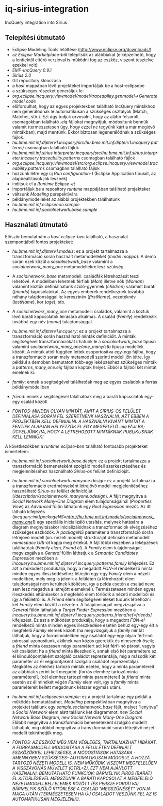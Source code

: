 # iq-sirius-integration
IncQuery integration into Sirius

## Telepítési útmutató
 * Eclipse Modeling Tools letöltése (http://www.eclipse.org/downloads/)
 * az _Eclipse Marketplace-ből_ telepítsük az alábbiakat (elképzelhető, hogy a lentiektől eltérő verzióval is működni fog az eszköz, viszont tesztelve ezekkel volt)
  * _EMF-IncQuery 0.9.1_
  * _Sirius 2.0_
 * Git repository klónozása
 * a _host_ mappában lévő projekteket importáljuk be a host-eclipsebe
 * a szükséges részeket generáljuk le:
  * _org.eclipse.incquery.viewmodel/model/traceability.genmodel->Generate model code_
  * előfordulhat, hogy az egyes projektekben található IncQuery mintákhoz nem generálódnak le automatikusan a szükséges osztályok (Match, Matcher, stb.). Ezt úgy tudjuk orvosolni, hogy az alább felsorolt csomagokban található _.eiq_ fájlokat megnyitjuk, módosítunk bennük valamit (természetesen úgy, hogy ezzel ne tegyünk kárt a már meglévő mintákban), majd mentünk. Ekkor biztosan legenerálódnak a szükséges fájlok.
   * _hu.bme.mit.inf.dipterv1.incquery/src/hu.bme.mit.inf.dipterv1.incquery.patterns/_ csomagban található fájlok
   * _hu.bme.mit.inf.sirius.interpreter.incquery/src/hu.bme.mit.inf.sirius.interpreter.incquery.traceability.patterns_ csomagban található fájlok
   * _org.eclipse.incquery.viewmodel/src/org.eclipse.incquery.viewmodel.traceability.patterns_ csomagban található fájlok
 * hozzunk létre egy új _Run configuration-t_ (Eclipse Application típusút, az alapbeállítások jók lesznek)
 * indítsuk el a _Runtime Eclipse-et_
 * importáljuk be a repository _runtime_ mappájában található projekteket
 * váltsunk _Modeling_ perspektívára
 * példánymodelleket az alábbi projektekben találhatunk
  * _hu.bme.mit.inf.eclipsecon.sample_
  * _hu.bme.mit.inf.socialnetwork.base.sample_
 
## Használati útmutató
Először bemutatnám a _host eclipse-ben_ található, a használat szempontjából fontos projekteket:
 * _hu.bme.mit.inf.dipterv1.models_: ez a projekt tartalmazza a transzformáció során használt metamodelleket (_model mappa_). A demó során ezek közül a _socialnetwork_base_ valamint a _socialnetwork_many_one_ metamodellekre lesz szükség.

  * A _socialnetwork_base_ metamodell: családfák létrehozását teszi lehetővé. A modellben lehetnek férfiak (_Man_) illetve nők (_Woman_) valamint köztük definiálhatunk szülő-gyermek (_children_) valamint baráti (_friends_) kapcsolatokat. Az egyes emberek rendelkeznek továbbá néhány tulajdonsággal is: keresztnév (_firstName_), vezetéknév (_lastName_), kor (_age_), stb.

  * A _socialnetwork_many_one_ metamodell: családok, valamint a köztük lévő baráti kapcsolatok leírására alkalmas. A család (_Family_) rendelkezik továbbá egy név (_name_) tulajdonsággal.

 * _hu.bme.mit.inf.dipterv1.incquery_: ez a projekt tartalmazza a transzformáció során használható minták definícióit. A minták segítségével transzformációkat írhatunk le a _socialnetwork_base_ típusú valamint _socialnetwork_many_one/one_many/stb_ típusú modellek között. A minták attól függően lettek csoportosítva egy-egy fájlba, hogy a transzformáció során mely metamodell szerinti modell jön létre. Így például a demóban bemutatott több-egy leképzéshez szükséges minták a _patterns_many_one.eiq_ fájlban kaptak helyet. Ebből a fájlból két mintát emelnék ki:
  * _family_: ennek a segítségével találhatóak meg az egyes családok a forrás példánymodellben
  * _friend_: ennek a segítségével találhatóak meg a baráti kapcsolatok egy-egy család között
  * _FONTOS: MINDEN OLYAN MINTÁT, AMIT A SIRIUS-OS FELÜLET DEFINIÁLÁSA SORÁN FEL SZERETNÉNK HASZNÁLNI, AZT EBBEN A PROJEKTBEN KELL DEFINIÁLNI. A HASZNÁLNI KÍVÁNT MINTÁT A FENTIEK ALAPJÁN HELYEZZÜK EL EGY MEGFELELŐ .eiq FÁJLBA; ÜGYELJÜNK RÁ, HOGY A LÉTREHOZOTT MINTÁKNAK PUBLIKUSNAK KELL LENNIÜK!_

A következőkben a _runtime eclipse-ben_ található fontosabb projekteket ismertetem:
 * _hu.bme.mit.inf.socialnetwork.base.design_: ez a projekt tartalmazza a transzformáció bemeneteként szolgáló modell szerkesztéséhez és megjelenítéséhez használható _Sirius-os_ felület definícióját.

 * _hu.bme.mit.inf.socialnetwork.manyone.design_: ez a projekt tartalmazza a transzformáció eredményeként létrejövő modell megjelenítéséhez használható _Sirius-os_ felület definícióját (_/description/socialnetwork_manyone.odesign_). A fájlt megnyitva a _Social Network Many-One Diagram_ elem tulajdonságainál (_Properties View_) az _Advanced_ fülön láthatunk egy _Root Expression_ mezőt. Az itt látható kifejezés (_incquery:init[packageNS=http://hu.bme.mit.inf.models/socialnetwork_many_one]_) egy speciális inicializáló utasítás, melynek hatására a diagram megnyitásakor inicializálódnak a transzformációk elvégzéséhez szükséges eszközök. A _packageNS_ paraméter a transzformáció során létrejövő modell (ún. nézeti modell) struktúráját definiáló metamodell _namespace URI-át_ kapja meg értékül. A fájl többi részében a leképzések találhatóak (_Family elem, Friend él_). A _Family_ elem tulajdonságait megvizsgálva a _General_ fülön láthatjuk a _Semantic Candidates Expression_ mezőben a _incquery:hu.bme.mit.inf.dipterv1.incquery.patterns.family_ kifejezést. Ez azt a működést produkálja, hogy a megadott _FQN-el_ rendelkező minta minden egyes illeszkedéséhez létrejön egy-egy _Family_ elem a nézeti modellben, mely meg is jelenik a felületen (a létrehozott elem tulajdonságai nem kerülnek kitöltésre, így a példa esetén a család neve sem lesz megadva a létrejött elemeknél). Természetesen minden egyes illeszkedés eltünésekor a megfelelő elem törlődik a nézeti modellből és így a felületről is. A _Friend_ elem segítségével éleket tudunk létrehozni két _Family_ elem között a nézeten. A tulajdonságait megvizsgálva a _General_ fülön láthatjuk a _Target Finder Expression_ mezőben a _incquery:hu.bme.mit.inf.dipterv1.incquery.patterns.friend[ref=friends]_ kifejezést. Ez azt a működést produkálja, hogy a megadott _FQN-el_ rendelkező minta minden egyes illeszkedése esetén behúz egy-egy élt a megfelelő _Family_ elemek között (ha megvizsgáljuk a _family_ mintát láthatjuk, hogy a forrásmodellben egy családot egy-egy olyan férfi-nő párossal azonosítunk, akiknek van közös gyerekük és nincsenek őseik; a _friend_ minta összesen négy paramétert ad: két férfi-nő párost, vagyis két családot; ha a _friend_ minta illeszkedik, annak első két paramétere az él kiindulópontjaként szolgáló családot reprezentálja, míg a második két paraméter az él végpontjaként szolgáló családot reprezentálja). Megkötés az élekhez tartozó minták esetén, hogy a minta paramétereit az alábbiak szerint kell megadni: [forrás elemhez tartozó minta paraméterei], [cél elemhez tartozó minta paraméterei] (a _friend_ minta esetén az él mindkét végén _Family_ elem volt, így a _family_ minta paramétereit kellett megadnunk kétszer egymás után).

 * _hu.bme.mit.inf.eclipsecon.sample_: ez a projekt tartalmaz egy példát a működés bemutatásáhot. _Modeling_ perspektívában megnyitva a projektet találunk egy _sample.socialnetwork_base_ fájlt, melyet "lenyitva" a _Social Nwtwork_ elem alatt találunk két diagrammot: _new Social Network Base Diagram_, _new Social Network Many-One Diagram_. Előbbit megnyitva a transzformáció bemeneteként szolgáló modellt láthatjuk, míg utóbbit megnyitva a transzformáció során létrejövő nézeti modellt tekinthetjük meg.
 * _FONTOS: AZ ESZKÖZ MÉG NEM VÉGLEGES, TARTALMAZHAT HIBÁKAT. A FORRÁSMODELL MÓDOSÍTÁSA A FELÜLETEN DEFINIÁLT ESZKÖZÖKKEL LEHETSÉGES, A MÓDOSÍTÁSOK HATÁSÁRA -AMENNYIBEN SZÜKSÉGES- AUTOMATIKUSAN MÓDOSUL A HOZZÁ TARTOZÓ NÉZETI MODELL IS. NEM MŰKÖDIK VISZONT MEGFELELŐEN A VISSZAVONÁS MŰVELET (CTRL+Z), EZT NEM AJÁNLOTT HASZNÁLNI. BEMUTATHATÓ FUNKCIÓK: BÁRMELYIK PIROS (BARÁT) ÉL KITÖRLÉSÉVEL MEGSZŰNIK A BARÁTI KAPCSOLAT A MEGFELELŐ NÉZETIMODELLBELI ELEMEK KÖZÖTT (ÉS PERSZE FORDÍTVA). BÁRMELYIK SZÜLŐ KITÖRLÉSE A CSALÁD "MEGSZŰNÉSÉT" VONJA MAGA UTÁN (TERMÉSZETESEN HA ÚJ CSALÁDOT VESZÜNK FEL AZ IS AUTOMATIKUSAN MEGJELENIK)._
